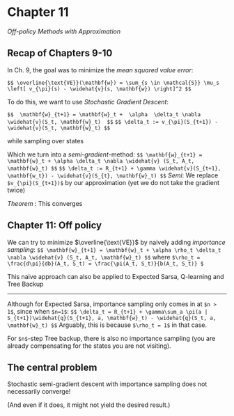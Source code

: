 # Chapter 11
_Off-policy Methods with Approximation_



## Recap of Chapters 9-10
In Ch. 9, the goal was to minimize the _mean squared value error_:

`$$
    \overline{\text{VE}}(\mathbf{w}) = \sum_{s \in \mathcal{S}}
    \mu_s \left[ v_{\pi}(s) - \widehat{v}(s, \mathbf{w}) \right]^2
$$`

To do this, we want to use _Stochastic Gradient Descent_: 

`$$ 
\mathbf{w}_{t+1} = \mathbf{w}_t + 
\alpha  \delta_t
\nabla \widehat{v}(S_t, \mathbf{w}_t) 
$$`
`$$
\delta_t := v_{\pi}(S_{t+1}) - \widehat{v}(S_t, \mathbf{w}_t)
$$`

while sampling over states



Which we turn into a _semi-gradient_-method:
`$$
  \mathbf{w}_{t+1} = \mathbf{w}_t +
   \alpha \delta_t \nabla \widehat{v} (S_t, A_t, \mathbf{w}_t)
$$`
`$$
\delta_t := R_{t+1} + \gamma \widehat{v}(S_{t+1}, \mathbf{w_t}) - \widehat{v}(S_{t}, \mathbf{w}_t)
$$`
_Semi_: We replace `$v_{\pi}(S_{t+1})$` by our approximation (yet we do not take
  the gradient twice)

*Theorem* : This converges



## Chapter 11: Off policy
We can try to minimize $\overline{\text{VE}}$ by naively adding _importance sampling_:
`$$
  \mathbf{w}_{t+1} = \mathbf{w}_t +
   \alpha \rho_t \delta_t \nabla \widehat{v} (S_t, A_t, \mathbf{w}_t)
$$`
where `$\rho_t = \frac{d\pi}{db}(A_t, S_t) = \frac{\pi(A_t, S_t)}{b(A_t, S_t)} $`

This naive approach can also be applied to
Expected Sarsa, Q-learning and Tree Backup

---

Although for Expected Sarsa, importance sampling only comes in at `$n > 1$`,
since when `$n=1$`:
`$$
  \delta_t = R_{t+1} + \gamma\sum_a \pi(a | S_{t+1})\widehat{q}(S_{t+1}, a, \mathbf{w}_t) - \widehat{q}(S_t, a, \mathbf{w}_t)
$$`
Arguably, this is because `$\rho_t = 1$` in that case.

For `$n$`-step Tree backup, there is also no importance sampling (you are already compensating
for the states you are not visiting).



## The central problem
Stochastic semi-gradient descent with importance sampling does not necessarily converge!

(And even if it does, it might not yield the desired result.)